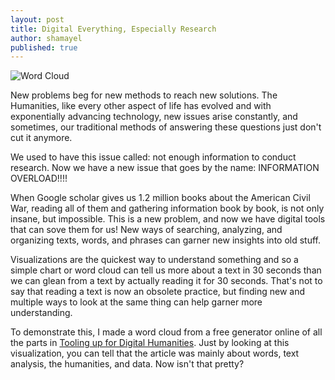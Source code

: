 ```yaml
---
layout: post
title: Digital Everything, Especially Research
author: shamayel
published: true
---
```

![Word Cloud](http://imgur.com/T6m43Gl.png)   




New problems beg for new methods to reach new solutions. The Humanities, like every other aspect of life has evolved and with exponentially advancing technology, new issues arise constantly, and sometimes, our traditional methods of answering these questions just don't cut it anymore.   

We used to have this issue called: not enough information to conduct research. Now we have a new issue that goes by the name: INFORMATION OVERLOAD!!!!    

When Google scholar gives us 1.2 million books about the American Civil War, reading all of them and gathering information book by book, is not only insane, but impossible. This is a new problem, and now we have digital tools that can sove them for us! New ways of searching, analyzing, and organizing texts, words, and phrases can garner new insights into old stuff.   

Visualizations are the quickest way to understand something and so a simple chart or word cloud can tell us more about a text in 30 seconds than we can glean from a text by actually reading it for 30 seconds. That's not to say that reading a text is now an obsolete practice, but finding new and multiple ways to look at the same thing can help garner more understanding.   

To demonstrate this, I made a word cloud from a free generator online of all the parts in [Tooling up for Digital Humanities](http://toolingup.stanford.edu/?page_id=349). Just by looking at this visualization, you can tell that the article was mainly about words, text analysis, the humanities, and data. Now isn't that pretty?




